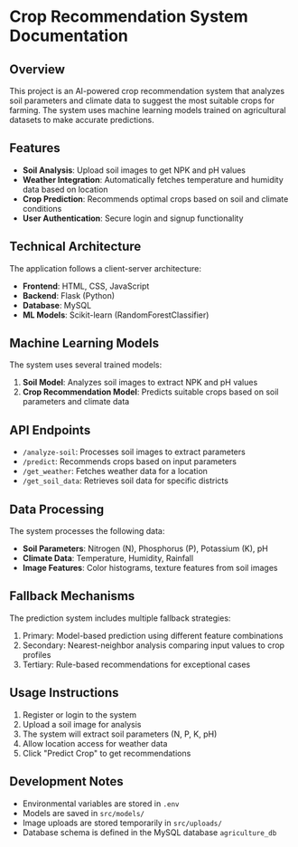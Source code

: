 # Crop Recommendation System Documentation

## Overview

This project is an AI-powered crop recommendation system that analyzes soil parameters and climate data to suggest the most suitable crops for farming. The system uses machine learning models trained on agricultural datasets to make accurate predictions.

## Features

- **Soil Analysis**: Upload soil images to get NPK and pH values
- **Weather Integration**: Automatically fetches temperature and humidity data based on location
- **Crop Prediction**: Recommends optimal crops based on soil and climate conditions
- **User Authentication**: Secure login and signup functionality

## Technical Architecture

The application follows a client-server architecture:

- **Frontend**: HTML, CSS, JavaScript
- **Backend**: Flask (Python)
- **Database**: MySQL
- **ML Models**: Scikit-learn (RandomForestClassifier)

## Machine Learning Models

The system uses several trained models:

1. **Soil Model**: Analyzes soil images to extract NPK and pH values
2. **Crop Recommendation Model**: Predicts suitable crops based on soil parameters and climate data

## API Endpoints

- `/analyze-soil`: Processes soil images to extract parameters
- `/predict`: Recommends crops based on input parameters
- `/get_weather`: Fetches weather data for a location
- `/get_soil_data`: Retrieves soil data for specific districts

## Data Processing

The system processes the following data:

- **Soil Parameters**: Nitrogen (N), Phosphorus (P), Potassium (K), pH
- **Climate Data**: Temperature, Humidity, Rainfall
- **Image Features**: Color histograms, texture features from soil images

## Fallback Mechanisms

The prediction system includes multiple fallback strategies:

1. Primary: Model-based prediction using different feature combinations
2. Secondary: Nearest-neighbor analysis comparing input values to crop profiles
3. Tertiary: Rule-based recommendations for exceptional cases

## Usage Instructions

1. Register or login to the system
2. Upload a soil image for analysis
3. The system will extract soil parameters (N, P, K, pH)
4. Allow location access for weather data
5. Click "Predict Crop" to get recommendations

## Development Notes

- Environmental variables are stored in `.env`
- Models are saved in `src/models/`
- Image uploads are stored temporarily in `src/uploads/`
- Database schema is defined in the MySQL database `agriculture_db`
